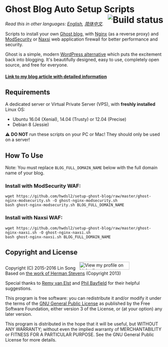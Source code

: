 ﻿# Ghost Blog Auto Setup Scripts <a href="https://travis-ci.org/hwdsl2/setup-ghost-blog"><img align="right" src="https://travis-ci.org/hwdsl2/setup-ghost-blog.svg?branch=master" alt="Build status" /></a>

*Read this in other languages: [English](README.md), [简体中文](README-zh.md).*

Scripts to install your own <a href="https://github.com/TryGhost/Ghost" target="_blank">Ghost blog</a>, with <a href="http://nginx.org/en/" target="_blank">Nginx</a> (as a reverse proxy) and <a href="https://www.modsecurity.org/" target="_blank">ModSecurity</a> or <a href="https://github.com/nbs-system/naxsi" target="_blank">Naxsi</a> web application firewall for better performance and security.

Ghost is a simple, modern <a href="https://ghost.org/vs/wordpress/" target="_blank">WordPress alternative</a> which puts the excitement back into blogging. It's beautifully designed, easy to use, completely open source, and free for everyone.

#### <a href="https://blog.ls20.com/install-ghost-0-3-3-with-nginx-and-modsecurity/" target="_blank">Link to my blog article with detailed information</a>   

## Requirements

A dedicated server or Virtual Private Server (VPS), with **freshly installed** Linux OS:   
- Ubuntu 16.04 (Xenial), 14.04 (Trusty) or 12.04 (Precise)
- Debian 8 (Jessie)

:warning: **DO NOT** run these scripts on your PC or Mac! They should only be used on a server!

## How To Use

Note: You must replace `BLOG_FULL_DOMAIN_NAME` below with the full domain name of your blog.

### Install with ModSecurity WAF:

```
wget https://github.com/hwdsl2/setup-ghost-blog/raw/master/ghost-nginx-modsecurity.sh -O ghost-nginx-modsecurity.sh
bash ghost-nginx-modsecurity.sh BLOG_FULL_DOMAIN_NAME
```

### Install with Naxsi WAF:

```
wget https://github.com/hwdsl2/setup-ghost-blog/raw/master/ghost-nginx-naxsi.sh -O ghost-nginx-naxsi.sh
bash ghost-nginx-naxsi.sh BLOG_FULL_DOMAIN_NAME
```

## Copyright and License

Copyright (C) 2015-2016&nbsp;Lin Song&nbsp;&nbsp;&nbsp;<a href="https://www.linkedin.com/in/linsongui" target="_blank"><img src="https://static.licdn.com/scds/common/u/img/webpromo/btn_viewmy_160x25.png" width="160" height="25" border="0" alt="View my profile on LinkedIn"></a>    
Based on <a href="https://blog.igbuend.com/dude-looks-like-a-ghost/" target="_blank">the work of Herman Stevens</a> (Copyright 2013)

Special thanks to <a href="https://raymii.org" target="_blank">Remy van Elst</a> and <a href="https://philio.me" target="_blank">Phil Bayfield</a> for their helpful suggestions.

This program is free software: you can redistribute it and/or modify it under the terms of the <a href="https://www.gnu.org/licenses/gpl.html" target="_blank">GNU General Public License</a> as published by the Free Software Foundation, either version 3 of the License, or (at your option) any later version.

This program is distributed in the hope that it will be useful, but WITHOUT ANY WARRANTY; without even the implied warranty of MERCHANTABILITY or FITNESS FOR A PARTICULAR PURPOSE. See the GNU General Public License for more details.
